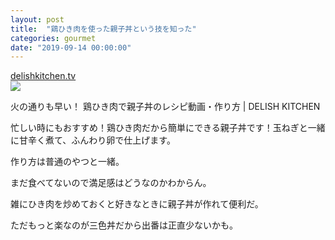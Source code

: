 ```yaml
---
layout: post
title:  "鶏ひき肉を使った親子丼という技を知った"
categories: gourmet
date: "2019-09-14 00:00:00"
---
```



<div class="card">
  <a href="https://delishkitchen.tv/recipes/210665224871608742"></a>
  <div class="card__header">
    <a href="https://delishkitchen.tv/recipes/210665224871608742">delishkitchen.tv</a>
  </div>
  <div class="card__image">
    <img src="https://image.delishkitchen.tv/recipe/210665224871608742/1.jpg?version=1546696802">
  </div>
  <div class="card__title">
    <p>火の通りも早い！ 鶏ひき肉で親子丼のレシピ動画・作り方 | DELISH KITCHEN</p>
  </div>
  <div class="card__description">
    <p>忙しい時にもおすすめ！鶏ひき肉だから簡単にできる親子丼です！玉ねぎと一緒に甘辛く煮て、ふんわり卵で仕上げます。</p>
  </div>
</div>


作り方は普通のやつと一緒。

まだ食べてないので満足感はどうなのかわからん。

雑にひき肉を炒めておくと好きなときに親子丼が作れて便利だ。

ただもっと楽なのが三色丼だから出番は正直少ないかも。

